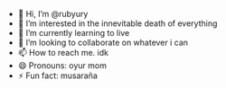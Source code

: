 - 👋 Hi, I’m @rubyury
- 👀 I’m interested in the innevitable death of everything
- 🌱 I’m currently learning to live
- 💞️ I’m looking to collaborate on whatever i can
- 📫 How to reach me. idk
- 😄 Pronouns: oyur mom
- ⚡ Fun fact: musaraña

<!---
rubyury/rubyury is a ✨ special ✨ repository because its `README.md` (this file) appears on your GitHub profile.
You can click the Preview link to take a look at your changes.
--->
